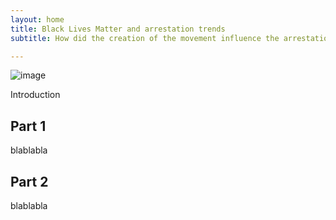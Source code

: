 ```yaml
---
layout: home
title: Black Lives Matter and arrestation trends
subtitle: How did the creation of the movement influence the arrestations ?

---
```

![image](/images/black-lives-matter.jpg)

Introduction

Part 1
---
blablabla

Part 2
---
blablabla

